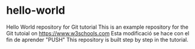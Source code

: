  # hello-world
Hello World repository for Git tutorial
This is an example repository for the Git tutoial on https://www.w3schools.com
Esta modificació se hace con el fin de aprender "PUSH"
This repository is built step by step in the tutorial.
